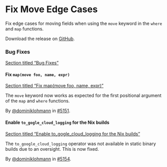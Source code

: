 # Fix Move Edge Cases

Fix edge cases for moving fields when using the `move` keyword in the `where` and `map` functions.

Download the release on [GitHub](https://github.com/tenzir/tenzir/releases/tag/v5.1.1).

### Bug Fixes

[Section titled “Bug Fixes”](#bug-fixes)

#### Fix `map(move foo, name, expr)`

[Section titled “Fix map(move foo, name, expr)”](#fix-mapmove-foo-name-expr)

The `move` keyword now works as expected for the first positional argument of the `map` and `where` functions.

By [@dominiklohmann](https://github.com/dominiklohmann) in [#5151](https://github.com/tenzir/tenzir/pull/5151).

#### Enable `to_gogle_cloud_logging` for the Nix builds

[Section titled “Enable to\_gogle\_cloud\_logging for the Nix builds”](#enable-to_gogle_cloud_logging-for-the-nix-builds)

The `to_google_cloud_logging` operator was not available in static binary builds due to an oversight. This is now fixed.

By [@dominiklohmann](https://github.com/dominiklohmann) in [#5154](https://github.com/tenzir/tenzir/pull/5154).